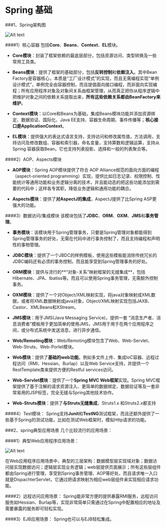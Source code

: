 Spring 基础
==================

###1、Spring架构图

![Alt text](../Z_Image/spring.png)

####1）核心容器
包括**Core**、**Beans**、**Context**、**EL**模块。

- **Core模块**：封装了框架依赖的最底层部分，包括资源访问、类型转换及一些常用工具类。

- **Beans模块**：提供了框架的基础部分，包括**反转控制**和**依赖注入**。其中Bean Factory是容器核心，本质是“工厂设计模式”的实现，而且无需编程实现“单例设计模式”，单例完全由容器控制，而且提倡面向接口编程，而非面向实现编程；所有应用程序对象及对象间关系由框架管理，从而真正把你从程序逻辑中把维护对象之间的依赖关系提取出来，**所有这些依赖关系都由BeanFactory来维护**。

- **Context模块**：以Core和Beans为基础，集成Beans模块功能并添加资源绑定、数据验证、国际化、Java EE支持、容器生命周期、事件传播等；**核心接口是ApplicationContext**。

- **EL模块**：提供强大的表达式语言支持，支持访问和修改属性值，方法调用，支持访问及修改数组、容器和索引器，命名变量，支持算数和逻辑运算，支持从Spring 容器获取Bean，它也支持列表投影、选择和一般的列表聚合等。
 
####2）AOP、Aspects模块
- **AOP模块**：Spring AOP模块提供了符合 AOP Alliance规范的面向方面的编程（aspect-oriented programming）实现，提供比如日志记录、权限控制、性能统计等通用功能和业务逻辑分离的技术，并且能动态的把这些功能添加到需要的代码中；这样各专其职，降低业务逻辑和通用功能的耦合。

- **Aspects模块**：提供了**对AspectJ的集成**，AspectJ提供了比Spring ASP更强大的功能。
 
####3）数据访问/集成模块
该模块包括了**JDBC**、**ORM**、**OXM**、**JMS**和**事务管理**。
- **事务模块**：该模块用于Spring管理事务，只要是Spring管理对象都能得到Spring管理事务的好处，无需在代码中进行事务控制了，而且支持编程和声明性的事物管理。

- **JDBC模块**：提供了一个JBDC的样例模板，使用这些模板能消除传统冗长的JDBC编码还有必须的事务控制，而且能享受到Spring管理事务的好处。

- **ORM模块**：提供与流行的**“对象-关系”映射框架的无缝集成**，包括Hibernate、JPA、Ibatiss等。而且可以使用Spring事务管理，无需额外控制事务。

- **OXM模块**：提供了一个对Object/XML映射实现，将java对象映射成XML数据，或者将XML数据映射成java对象，Object/XML映射实现包括JAXB、Castor、XMLBeans和XStream。

- **JMS模块**：用于JMS(Java Messaging Service)，提供一套 “消息生产者、消息消费者”模板用于更加简单的使用JMS，JMS用于用于在两个应用程序之间，或分布式系统中发送消息，进行异步通信。

- **Web/Remoting模块**：Web/Remoting模块包含了Web、Web-Servlet、Web-Struts、Web-Porlet模块。

- **Web模块**：提供了**基础的web功能**。例如多文件上传、集成IoC容器、远程过程访问（RMI、Hessian、Burlap）以及Web Service支持，并提供一个RestTemplate类来提供方便的Restful services访问。

- **Web-Servlet模块**：提供了一个**Spring MVC Web框架**实现。Spring MVC框架提供了基于注解的请求资源注入、更简单的数据绑定、数据验证等及一套非常易用的JSP标签，完全无缝与Spring其他技术协作。

- **Web-Struts模块**：提供了**与Struts无缝集成**，Struts1.x 和Struts2.x都支持
 
####4）Test模块： 
Spring支持**Junit**和**TestNG**测试框架，而且还额外提供了一些基于Spring的测试功能，比如在测试Web框架时，模拟Http请求的功能。

###2、spring典型应用场景
几个比较流行的应用场景：
 
####1）典型Web应用程序应用场景：

![Alt text](../Z_Image/web_scene.jpg)

在Web应用程序应用场景中，典型的三层架构：数据模型层实现域对象；数据访问层实现数据访问；逻辑层实现业务逻辑；web层提供页面展示；所有这些层组件都由Spring进行管理，享受到Spring事务管理、AOP等好处，而且请求唯一入口就是DispachterServlet，它通过把请求映射为相应web层组件来实现相应请求功能。
 
####2）远程访问应用场景：
Spring能非常方便的提供暴露RMI服务，远程访问服务如Hessian、Burlap等，实现非常简单只需通过在Spring中配置相应的地址及需要暴露的服务即可轻松实现。
 
####3）EJB应用场景：
Spring也可以与EJB轻松集成。
